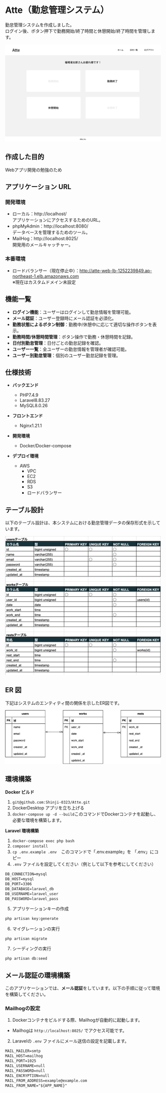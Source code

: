 # Atte（勤怠管理システム）

勤怠管理システムを作成しました。  
ログイン後、ボタン押下で勤務開始/終了時間と休憩開始/終了時間を管理します。

![alt text](stamp.png)

## 作成した目的

Webアプリ開発の勉強のため

## アプリケーション URL

### 開発環境
- ローカル：http://localhost/  
  アプリケーションにアクセスするためのURL。
- phpMyAdmin：http://localhost:8080/  
  データベースを管理するためのツール。
- MailHog：http://localhost:8025/  
  開発用のメールキャッチャー。

### 本番環境
- ロードバランサー（現在停止中）：http://atte-web-lb-1252239849.ap-northeast-1.elb.amazonaws.com  
※現在はカスタムドメイン未設定

## 機能一覧

- **ログイン機能**：ユーザーはログインして勤怠情報を管理可能。
- **メール認証**：ユーザー登録時にメール認証を必須化。
- **勤務状態によるボタン制御**：勤務中/休憩中に応じて適切な操作ボタンを表示。
- **勤務時間/休憩時間管理**：ボタン操作で勤務・休憩時間を記録。
- **日付別勤怠管理**：日付ごとの勤怠記録を確認。
- **ユーザー一覧**：全ユーザーの勤怠情報を管理者が確認可能。
- **ユーザー別勤怠管理**：個別のユーザー勤怠記録を管理。

## 仕様技術

- **バックエンド**
  - PHP7.4.9
  - Laravel8.83.27
  - MySQL8.0.26

- **フロントエンド**
  - Nginx1.21.1

- **開発環境**
  - Docker/Docker-compose

- **デプロイ環境**
  - AWS
    - VPC
    - EC2
    - RDS
    - S3
    - ロードバランサー

## テーブル設計

以下のテーブル設計は、本システムにおける勤怠管理データの保存形式を示しています。

![alt text](<スクリーンショット 2024-08-19 17.48.57.png>)

## ER 図

下記はシステムのエンティティ間の関係を示したER図です。

![alt](Atte.png)

## 環境構築

**Docker ビルド**

1. `git@github.com:Shinji-0323/Atte.git`
2. DockerDesktop アプリを立ち上げる
3. `docker-compose up -d --build`このコマンドでDockerコンテナを起動し、必要な環境を構築します。

**Laravel 環境構築**

1. `docker-compose exec php bash`
2. `composer install`
3. `cp .env.example .env`　このコマンドで「.env.example」を 「.env」にコピー
4. `.env` ファイルを設定してください（例として以下を参考にしてください）

```text
DB_CONNECTION=mysql
DB_HOST=mysql
DB_PORT=3306
DB_DATABASE=laravel_db
DB_USERNAME=laravel_user
DB_PASSWORD=laravel_pass
```

5. アプリケーションキーの作成

```bash
php artisan key:generate
```

6. マイグレーションの実行

```bash
php artisan migrate
```

7. シーディングの実行

```bash
php artisan db:seed
```

## メール認証の環境構築

このアプリケーションでは、**メール認証**をしています。以下の手順に従って環境を構築してください。

### **Mailhogの設定**

1. Dockerコンテナをビルドする際、Mailhogが自動的に起動します。
- Mailhogは `http://localhost:8025/` でアクセス可能です。

2. Laravelの `.env` ファイルにメール送信の設定を記載します。

```text
MAIL_MAILER=smtp
MAIL_HOST=mailhog
MAIL_PORT=1025
MAIL_USERNAME=null
MAIL_PASSWORD=null
MAIL_ENCRYPTION=null
MAIL_FROM_ADDRESS=example@example.com
MAIL_FROM_NAME="${APP_NAME}"
```